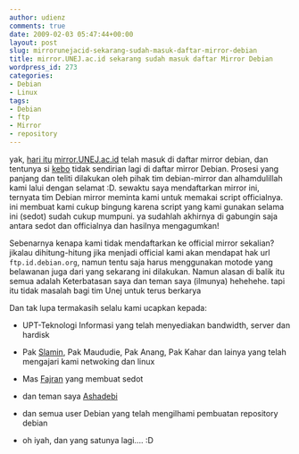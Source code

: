 ```yaml
---
author: udienz
comments: true
date: 2009-02-03 05:47:44+00:00
layout: post
slug: mirrorunejacid-sekarang-sudah-masuk-daftar-mirror-debian
title: mirror.UNEJ.ac.id sekarang sudah masuk daftar Mirror Debian
wordpress_id: 273
categories:
- Debian
- Linux
tags:
- Debian
- ftp
- Mirror
- repository
---
```


yak, [hari itu](http://bugs.debian.org/cgi-bin/bugreport.cgi?msg=89;bug=509774) [mirror.UNEJ.ac.id](http://mirror.unej.ac.id) telah masuk di daftar mirror debian, dan tentunya si [kebo](http://kebo.vlsm.org) tidak sendirian lagi di daftar mirror Debian. Prosesi yang panjang dan teliti dilakukan oleh pihak tim debian-mirror dan alhamdulillah kami lalui dengan selamat :D. sewaktu saya mendaftarkan mirror ini, ternyata tim Debian mirror meminta kami untuk memakai script officialnya. ini membuat kami cukup bingung karena script yang kami gunakan selama ini (sedot) sudah cukup mumpuni. ya sudahlah akhirnya di gabungin saja antara sedot dan officialnya dan hasilnya mengagumkan!

Sebenarnya kenapa kami tidak mendaftarkan ke official mirror sekalian? jikalau dihitung-hitung jika menjadi official kami akan mendapat hak url `ftp.id.debian.org`, namun tentu saja harus menggunakan motode yang belawanan juga dari yang sekarang ini dilakukan. Namun alasan di balik itu semua adalah Keterbatasan saya dan teman saya (ilmunya) hehehehe. tapi itu tidak masalah bagi tim Unej untuk terus berkarya

Dan tak lupa termakasih selalu kami ucapkan kepada:



	
  * UPT-Teknologi Informasi yang telah menyediakan bandwidth, server dan hardisk

	
  * Pak [Slamin](http://slamin.unej.ac.id), Pak Maududie, Pak Anang, Pak Kahar dan lainya yang telah mengajari kami netwoking dan linux

	
  * Mas [Fajran](http://fajran.web.id) yang membuat sedot

	
  * dan teman saya [Ashadebi](http://blognya.sapisuper.org)

	
  * dan semua user Debian yang telah mengilhami pembuatan repository debian

	
  * oh iyah, dan yang satunya lagi.... :D


